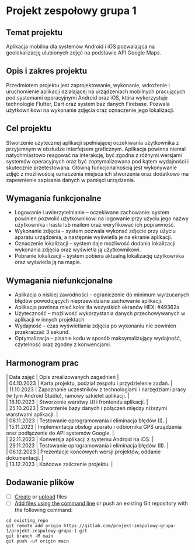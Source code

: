# Projekt zespołowy grupa 1



## Temat projektu

Aplikacja mobilna dla systemów Android i iOS pozwalająca na geolokalizację
ulubionych zdjęć na podstawie API Google Maps.


## Opis i zakres projektu

Przedmiotem projektu jest zaprojektowanie, wykonanie, wdrożenie i
uruchomienie aplikacji działającej na urządzeniach mobilnych pracujących pod
systemami operacyjnymi Android oraz iOS, która wykorzystuje technologie
Flutter, Dart oraz system baz danych Firebase. Pozwala użytkownikowi na
wykonanie zdjęcia oraz oznaczenie jego lokalizacji.


## Cel projektu

Stworzenie użytecznej aplikacji spełniającej oczekiwania użytkownika z
przyjemnym w obsłudze interfejsem graficznym. Aplikacja powinna niemal
natychmiastowo reagować na interakcję, być zgodna z różnymi wersjami
systemów operacyjnych oraz być zoptymalizowana pod kątem wydajności i
skutecznie przetestowana. Główną funkcjonalnością jest wykonywanie zdjęć z
możliwością oznaczenia miejsca ich stworzenia oraz dodatkowo ma
zapewnienie zapisania danych w pamięci urządzenia.


## Wymagania funkcjonalne

- Logowanie i uwierzytelnianie – oczekiwane zachowanie: system
powinien pozwolić użytkownikowi na logowanie przy użyciu jego nazwy
użytkownika i hasła lub mailem oraz weryfikować ich poprawność.
- Wykonanie zdjęcia – system pozwala wykonać zdjęcie przy użyciu
aparatu urządzenia, a następnie wyświetla je na ekranie aplikacji.
- Oznaczenie lokalizacji – system daje możliwość dodania lokalizacji
wykonania zdjęcia oraz wyświetla ją użytkownikowi.
- Pobranie lokalizacji – system pobiera aktualną lokalizację użytkownika
oraz wyświetla ją na mapie.

## Wymagania niefunkcjonalne

- Aplikacja o niskiej zawodności – ograniczenie do minimum wyrzucanych błędów powodujących nieprzewidziane zachowanie aplikacji.
- Aplikacja powinna mieć kolor tła wszystkich ekranów HEX: #49362a
- Użyteczność – możliwość wykorzystania danych przechowywanych w aplikacji w innych projektach
- Wydajność – czas wyświetlania zdjęcia po wykonaniu nie powinien przekraczać 3 sekund.
- Optymalizacja – pisanie kodu w sposób maksymalizujący wydajność, czytelność oraz zgodny z konwencjami.


## Harmonogram prac

| Data zajęć | Opis zrealizowanych zagadnień |  
| 04.10.2023 | Karta projektu, podział zespołu i przydzielenie zadań. |  
| 11.10.2023 | Zapoznanie uczestników z technologiami i narzędziami pracy (w tym Android Studio), ramowy szkielet aplikacji. |  
| 18.10.2023 | Stworzenie warstwy UI i frontendu aplikacji. |  
| 25.10.2023 | Stworzenie bazy danych i połączeń między niższymi warstwami aplikacji. |  
| 08.11.2023 | Testowanie oprogramowania i eliminacja błędów (I). |  
| 15.11.2023 | Implementacja obsługi aparatu i odbiornika GPS urządzenia oraz podłączenie do API systemów Google. |  
| 22.11.2023 | Konwersja aplikacji z systemu Android na iOS. |  
| 29.11.2023 | Testowanie oprogramowania i eliminacja błędów (II). |  
| 06.12.2023 | Prezentacje końcowych wersji projektów, oddanie dokumentacji. |  
| 13.12.2023 | Końcowe zaliczenie projektu. |  

## Dodawanie plików

- [ ] [Create](https://docs.gitlab.com/ee/user/project/repository/web_editor.html#create-a-file) or [upload](https://docs.gitlab.com/ee/user/project/repository/web_editor.html#upload-a-file) files
- [ ] [Add files using the command line](https://docs.gitlab.com/ee/gitlab-basics/add-file.html#add-a-file-using-the-command-line) or push an existing Git repository with the following command:

```
cd existing_repo
git remote add origin https://gitlab.com/projekt-zespolowy-grupa-1/projekt-zespolowy-grupa-1.git
git branch -M main
git push -uf origin main
```
